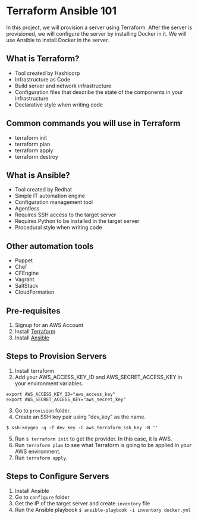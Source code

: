 # Terraform Ansible 101 

In this project, we will provision a server using Terraform.  After the server is provisioned, we will configure the server by installing Docker in it.  We will use Ansible to install Docker in the server.

## What is Terraform?
* Tool created by Hashicorp
* Infrastructure as Code
* Build server and network infrastructure
* Configuration files that describe the state of the components in your infrastructure
* Declarative style when writing code

## Common commands you will use in Terraform
* terraform init
* terraform plan
* terraform apply
* terraform destroy

## What is Ansible?
* Tool created by Redhat
* Simple IT automation engine
* Configuration management tool
* Agentless
* Requires SSH access to the target server
* Requires Python to be installed in the target server
* Procedural style when writing code

## Other automation tools
* Puppet
* Chef
* CFEngine
* Vagrant
* SaltStack
* CloudFormation

## Pre-requisites
1. Signup for an AWS Account
2. Install [Terraform](https://www.terraform.io/downloads.html)
3. Install [Ansible](http://docs.ansible.com/ansible/latest/intro_installation.html)

## Steps to Provision Servers
1. Install terraform
2. Add your AWS_ACCESS_KEY_ID and AWS_SECRET_ACCESS_KEY in your environment variables.
```
export AWS_ACCESS_KEY_ID="aws_access_key"
export AWS_SECRET_ACCESS_KEY="aws_secret_key"
```
3. Go to `provision` folder.
4. Create an SSH key pair using "dev_key" as the name. 
```
$ ssh-keygen -q -f dev_key -C aws_terraform_ssh_key -N ''
```
5. Run `$ terraform init` to get the provider.  In this case, it is AWS.
6. Run `terraform plan` to see what Terraform is going to be applied in your AWS environment. 
7. Run `terraform apply`.


## Steps to Configure Servers
1. Install Ansible
2. Go to `configure` folder
3. Get the IP of the target server and create `inventory` file
4. Run the Ansible playbook `$ ansible-playbook -i inventory docker.yml`